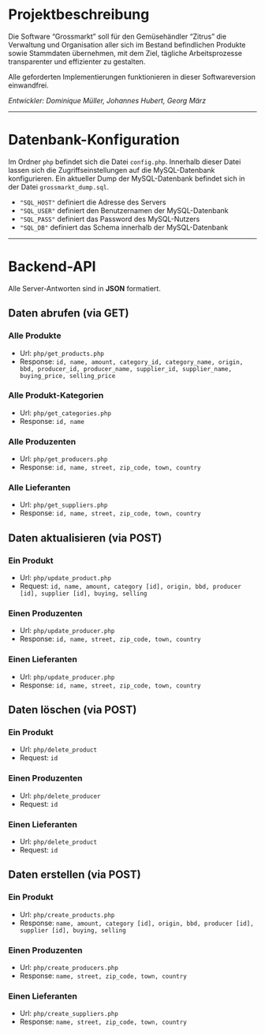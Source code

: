 # Projektbeschreibung

Die Software “Grossmarkt” soll für den Gemüsehändler “Zitrus” die Verwaltung und Organisation aller sich im Bestand befindlichen Produkte sowie Stammdaten übernehmen, mit dem Ziel, tägliche Arbeitsprozesse transparenter und effizienter zu gestalten.

Alle geforderten Implementierungen funktionieren in dieser Softwareversion einwandfrei.

*Entwickler: Dominique Müller, Johannes Hubert, Georg März*

---

# Datenbank-Konfiguration

Im Ordner `php` befindet sich die Datei `config.php`. Innerhalb dieser Datei lassen sich die Zugriffseinstellungen auf die MySQL-Datenbank konfigurieren.
Ein aktueller Dump der MySQL-Datenbank befindet sich in der Datei `grossmarkt_dump.sql`.

* `"SQL_HOST"` definiert die Adresse des Servers
* `"SQL_USER"` definiert den Benutzernamen der MySQL-Datenbank
* `"SQL_PASS"` definiert das Password des MySQL-Nutzers
* `"SQL_DB"` definiert das Schema innerhalb der MySQL-Datenbank

---

# Backend-API

Alle Server-Antworten sind in **JSON** formatiert.



## Daten abrufen (via GET)

### Alle Produkte
* Url: `php/get_products.php`
* Response: `id, name, amount, category_id, category_name, origin, bbd, producer_id, producer_name, supplier_id, supplier_name, buying_price, selling_price`

### Alle Produkt-Kategorien
* Url: `php/get_categories.php`
* Response: `id, name`

### Alle Produzenten
* Url: `php/get_producers.php`
* Response: `id, name, street, zip_code, town, country`

### Alle Lieferanten
* Url: `php/get_suppliers.php`
* Response: `id, name, street, zip_code, town, country`



## Daten aktualisieren (via POST)

### Ein Produkt
* Url: `php/update_product.php`
* Request: `id, name, amount, category [id], origin, bbd, producer [id], supplier [id], buying, selling`

### Einen Produzenten
* Url: `php/update_producer.php`
* Response: `id, name, street, zip_code, town, country`

### Einen Lieferanten
* Url: `php/update_producer.php`
* Response: `id, name, street, zip_code, town, country`



## Daten löschen (via POST)

### Ein Produkt
* Url: `php/delete_product`
* Request: `id`

### Einen Produzenten
* Url: `php/delete_producer`
* Request: `id`

### Einen Lieferanten
* Url: `php/delete_product`
* Request: `id`



## Daten erstellen (via POST)

### Ein Produkt
* Url: `php/create_products.php`
* Response: `name, amount, category [id], origin, bbd, producer [id], supplier [id], buying, selling`

### Einen Produzenten
* Url: `php/create_producers.php`
* Response: `name, street, zip_code, town, country`

### Einen Lieferanten
* Url: `php/create_suppliers.php`
* Response: `name, street, zip_code, town, country`
